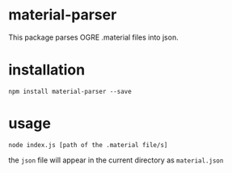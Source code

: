 # material-parser
This package parses OGRE .material files into json.


# installation
  ` npm install material-parser --save `
 
# usage
  ` node index.js [path of the .material file/s] `

the `json` file will appear in the current directory as ` material.json `
